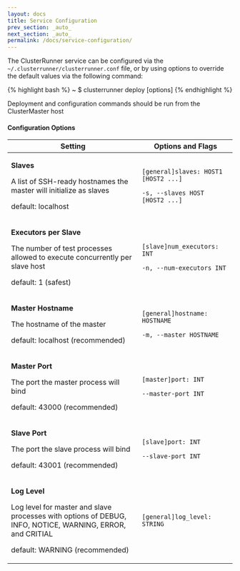 ```yaml
---
layout: docs
title: Service Configuration
prev_section: _auto_
next_section: _auto_
permalink: /docs/service-configuration/
---
```


The ClusterRunner service can be configured via the <code>~/.clusterrunner/clusterrunner.conf</code> file,
or by using options to override the default values via the following command:

{% highlight bash %}
~ $ clusterrunner deploy [options]
{% endhighlight %}

<div class="note info">
    <p>Deployment and configuration commands should be run from the ClusterMaster host</p>
</div>

#### Configuration Options

<div class="mobile-side-scroller">
<table>
  <thead>
    <tr>
      <th>Setting</th>
      <th>
        <span class="option">Options</span> and <span class="flag">Flags</span>
      </th>
    </tr>
  </thead>
  <tbody>
    <tr class="setting">
      <td>
        <p class="name"><strong>Slaves</strong></p>
        <p class="description">A list of <a>SSH-ready</a> hostnames the master will initialize as slaves</p>
        <p class="default">default: localhost</p>
      </td>
      <td class="align-center">
        <p><code class="option">[general]slaves: HOST1 [HOST2 ...]</code></p>
        <p><code class="flag">-s, --slaves HOST [HOST2 ...]</code></p>
      </td>
    </tr>
    <tr class="setting">
      <td>
        <p class="name"><strong>Executors per Slave</strong></p>
        <p class="description">The number of test processes allowed to execute concurrently per slave host</p>
        <p class="default">default: 1 (safest)</p>
      </td>
      <td class="align-center">
        <p><code class="option">[slave]num_executors: INT</code></p>
        <p><code class="flag">-n, --num-executors INT</code></p>
      </td>
    </tr>
    <tr class="setting">
      <td>
        <p class="name"><strong>Master Hostname</strong></p>
        <p class="description">The hostname of the master</p>
        <p class="default">default: localhost (recommended)</p>
      </td>
      <td class="align-center">
        <p><code class="option">[general]hostname: HOSTNAME</code></p>
        <p><code class="flag">-m, --master HOSTNAME</code></p>
      </td>
    </tr>
    <tr class="setting">
      <td>
        <p class="name"><strong>Master Port</strong></p>
        <p class="description">The port the master process will bind</p>
        <p class="default">default: 43000 (recommended)</p>
      </td>
      <td class="align-center">
        <p><code class="option">[master]port: INT</code></p>
        <p><code class="flag">--master-port INT</code></p>
      </td>
    </tr>
    <tr class="setting">
      <td>
        <p class="name"><strong>Slave Port</strong></p>
        <p class="description">The port the slave process will bind</p>
        <p class="default">default: 43001 (recommended)</p>
      </td>
      <td class="align-center">
        <p><code class="option">[slave]port: INT</code></p>
        <p><code class="flag">--slave-port INT</code></p>
      </td>
    </tr>
    <tr class="setting">
      <td>
        <p class="name"><strong>Log Level</strong></p>
        <p class="description">Log level for master and slave processes with options of DEBUG, INFO, NOTICE, 
        WARNING, ERROR, and CRITIAL</p>
        <p class="default">default: WARNING (recommended)</p>
      </td>
      <td class="align-center">
        <p><code class="option">[general]log_level: STRING</code></p>
      </td>
    </tr>
  </tbody>
</table>
</div>
